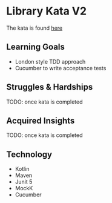 # Library Kata V2
The kata is found [here](https://github.com/codesquad-nl/library-kata)

## Learning Goals
* London style TDD approach
* Cucumber to write acceptance tests

## Struggles & Hardships
TODO: once kata is completed

## Acquired Insights
TODO: once kata is completed

## Technology
* Kotlin
* Maven
* Junit 5
* MockK
* Cucumber
